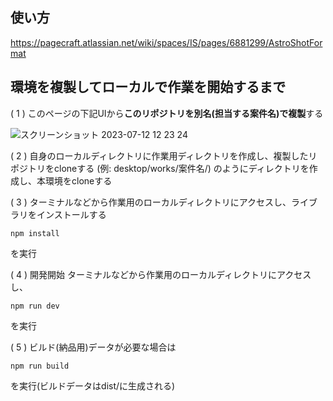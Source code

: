## 使い方
https://pagecraft.atlassian.net/wiki/spaces/IS/pages/6881299/AstroShotFormat

## 環境を複製してローカルで作業を開始するまで
( 1 ) このページの下記UIから**このリポジトリを別名(担当する案件名)で複製**する


![スクリーンショット 2023-07-12 12 23 24](https://github.com/StudioMi/99_PageCraft_AstroShotFormat/assets/120582764/623c8f74-25de-413e-8f4f-b3423a3005dc)


( 2 ) 自身のローカルディレクトリに作業用ディレクトリを作成し、複製したリポジトリをcloneする
(例:
desktop/works/案件名/)
のようにディレクトリを作成し、本環境をcloneする

( 3 ) ターミナルなどから作業用のローカルディレクトリにアクセスし、ライブラリをインストールする
```
npm install
```
を実行

( 4 ) 開発開始
ターミナルなどから作業用のローカルディレクトリにアクセスし、
```
npm run dev
```
を実行

( 5 ) ビルド(納品用)データが必要な場合は
```
npm run build
```
を実行(ビルドデータはdist/に生成される)
